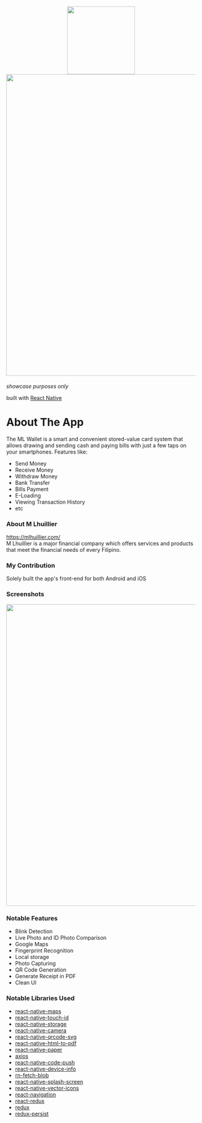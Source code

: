 <h1 align="center">
  <img src="https://user-images.githubusercontent.com/22584900/79553794-a1d68e80-80cf-11ea-9a19-b4fa8dec0245.png" width="180"/>
  <img src="https://user-images.githubusercontent.com/22584900/79553938-e5c99380-80cf-11ea-86af-c28f99b282f0.jpg" width="800" />
</h1>

<em>showcase purposes only</em>

built with [React Native](https://facebook.github.io/react-native/)

# About The App
The ML Wallet is a smart and convenient stored-value card system that allows drawing and sending cash and paying bills with just a few taps on your smartphones.
Features like:
* Send Money
* Receive Money
* Withdraw Money
* Bank Transfer
* Bills Payment
* E-Loading
* Viewing Transaction History
* etc

### About M Lhuillier
https://mlhuillier.com/  
M Lhuillier is a major financial company which offers services and products that meet the financial needs of every Filipino.

### My Contribution
Solely built the app's front-end for both Android and iOS

### Screenshots
<img src="https://user-images.githubusercontent.com/22584900/79627333-f4648900-8169-11ea-9eaf-77aaae2a728d.png" width="800"/>

### Notable Features
* Blink Detection
* Live Photo and ID Photo Comparison
* Google Maps
* Fingerprint Recognition
* Local storage
* Photo Capturing
* QR Code Generation
* Generate Receipt in PDF
* Clean UI

### Notable Libraries Used
* [react-native-maps](https://github.com/react-native-community/react-native-maps)
* [react-native-touch-id](https://github.com/naoufal/react-native-touch-id)
* [react-native-storage](https://github.com/sunnylqm/react-native-storage)
* [react-native-camera](https://github.com/react-native-community/react-native-camera)
* [react-native-qrcode-svg](https://github.com/awesomejerry/react-native-qrcode-svg)
* [react-native-html-to-pdf](https://github.com/christopherdro/react-native-html-to-pdf)
* [react-native-paper](https://github.com/callstack/react-native-paper)
* [axios](https://github.com/axios/axios)
* [react-native-code-push](https://github.com/microsoft/react-native-code-push)
* [react-native-device-info](https://github.com/rebeccahughes/react-native-device-info)
* [rn-fetch-blob](https://github.com/joltup/rn-fetch-blob)
* [react-native-splash-screen](https://github.com/crazycodeboy/react-native-splash-screen)
* [react-native-vector-icons](https://github.com/oblador/react-native-vector-icons)
* [react-navigation](https://reactnavigation.org/)
* [react-redux](https://github.com/reduxjs/react-redux)
* [redux](https://github.com/reduxjs/redux)
* [redux-persist](https://github.com/rt2zz/redux-persist)
